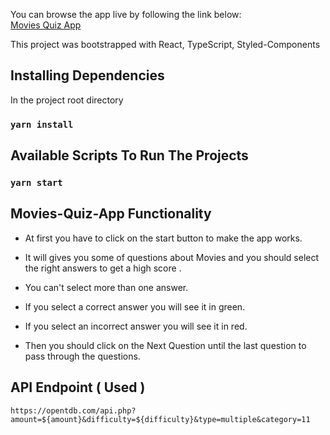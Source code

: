 You can browse the app live by following the link below:<br />
[Movies Quiz App](https://mohamedshawkybayoumi.github.io/Movies-Quiz-App)

This project was bootstrapped with React, TypeScript, Styled-Components

## Installing Dependencies

In the project root directory

### `yarn install`

## Available Scripts To Run The Projects

### `yarn start`

## Movies-Quiz-App Functionality

* At first you have to click on the start button to make the app works.<br />

* It will gives you some of questions about Movies and you should select the right answers to get a high score .<br />

* You can't select more than one answer.<br />

* If you select a correct answer you will see it in green.<br />

* If you select an incorrect answer you will see it in red.<br />

* Then you should click on the Next Question until the last question to pass through the questions.<br />

## API Endpoint ( Used )

`https://opentdb.com/api.php?amount=${amount}&difficulty=${difficulty}&type=multiple&category=11`